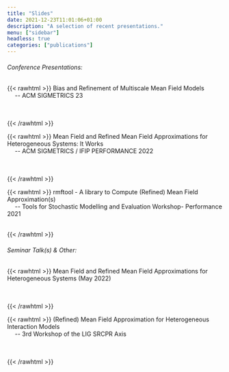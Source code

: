```yaml
---
title: "Slides"
date: 2021-12-23T11:01:06+01:00
description: "A selection of recent presentations."
menu: ["sidebar"]
headless: true
categories: ["publications"]
---
```


###### Conference Presentations:

<!-- [rmftool - A library to Compute (Refined) Mean Field Approximation(s)] {{< rawhtml >}} <br> &ensp;&ensp; {{< /rawhtml >}}
-- Tools for Stochastic Modelling and Evaluation Workshop- Performance 2021 -->

{{< rawhtml >}}
<a onclick="myFunction('sig23')">Bias and Refinement of Multiscale Mean
Field Models</a>
<br> &ensp;&ensp;
-- ACM SIGMETRICS 23
<br>&ensp;

<div id="sig23" style="display:none">
  <embed src="/slides/sigmetics23_slides.pdf" type="application/pdf" width="100%" height="415px" />
  --  <a href="/slides/sigmetics23_slides.pdf">Pdf Link</a> --
</div> 

<script>
function myFunction(name) {
  var x = document.getElementById(name);
  if (x.style.display === "none") {
    x.style.display = "block";
  } else {
    x.style.display = "none";
  }
}
</script>
<br>
{{< /rawhtml >}}

{{< rawhtml >}}
<a onclick="myFunction('het_meanfield')">Mean Field and Refined Mean Field Approximations for Heterogeneous Systems: It Works</a>
<br> &ensp;&ensp;
-- ACM SIGMETRICS / IFIP PERFORMANCE 2022 
<br>&ensp;

<div id="het_meanfield" style="display:none">
  <embed src="/slides/Mean_Field_and_Refined_Mean_Field_Approximations_for_Heterogeneous_Systems_It_Works_Allmeier.pdf" type="application/pdf" width="100%" height="415px" />
  --  <a href="/slides/Mean_Field_and_Refined_Mean_Field_Approximations_for_Heterogeneous_Systems_It_Works_Allmeier.pdf">Pdf Link</a> --
</div> 

<script>
function myFunction(name) {
  var x = document.getElementById(name);
  if (x.style.display === "none") {
    x.style.display = "block";
  } else {
    x.style.display = "none";
  }
}
</script>
<br>
{{< /rawhtml >}}

{{< rawhtml >}}
<a onclick="myFunction('rmftool')">rmftool - A library to Compute (Refined) Mean Field Approximation(s)</a>
<br> &ensp;&ensp;
-- Tools for Stochastic Modelling and Evaluation Workshop- Performance 2021
<br>&ensp;

<div id="rmftool" style="display:none">
  <embed src="/slides/tosme-workshop-2021.pdf" type="application/pdf" width="100%" height="415px" />
  --  <a href="/slides/tosme-workshop-2021.pdf">Pdf Link</a> --
</div> 

<script>
function myFunction(name) {
  var x = document.getElementById(name);
  if (x.style.display === "none") {
    x.style.display = "block";
  } else {
    x.style.display = "none";
  }
}
</script>
{{< /rawhtml >}}


###### Seminar Talk(s) & Other: 

{{< rawhtml >}}
<a onclick="myFunction('het_systems')">Mean Field and Refined Mean Field Approximations for Heterogeneous Systems (May 2022)</a>
<br> &ensp;&ensp;

<div id="het_systems" style="display:none">
  <embed src="/slides/paris-seminar-may22.pdf" type="application/pdf" width="100%" height="415px" />
  -- <a href="/slides/paris-seminar-may22.pdf">Pdf Link</a> --
</div> 

<script>
function myFunction(name) {
  var x = document.getElementById(name);
  if (x.style.display === "none") {
    x.style.display = "block";
  } else {
    x.style.display = "none";
  }
}
</script>
<br>
{{< /rawhtml >}}

<!-- [Mean Field and Refined Mean Field Approximations for Heterogeneous Systems (May 2022)] -->


<!-- [(Refined) Mean Field Approximation for Heterogeneous Interaction Models]{{< rawhtml >}} <br>&ensp;&ensp; {{< /rawhtml >}}
-- 3rd Workshop of the LIG SRCPR Axis  -->

{{< rawhtml >}}
<a onclick="myFunction('ligaxis')">(Refined) Mean Field Approximation for Heterogeneous Interaction Models</a>
<br> &ensp;&ensp; -- 3rd Workshop of the LIG SRCPR Axis <br>&ensp;

<div id="ligaxis" style="display:none">
  <embed src="/slides/slides_ligwax22_may.pdf" type="application/pdf" width="100%" height="415px" />
  -- <a href="/slides/slides_ligwax22_may.pdf">Pdf Link</a> --
</div> 

<script>
function myFunction(name) {
  var x = document.getElementById(name);
  if (x.style.display === "none") {
    x.style.display = "block";
  } else {
    x.style.display = "none";
  }
}
</script>
<br>
{{< /rawhtml >}}



[rmftool - A library to Compute (Refined) Mean Field Approximation(s)]: /slides/tosme-workshop-2021.pdf

[Mean Field and Refined Mean Field Approximations for Heterogeneous Systems (May 2022)]: /slides/paris-seminar-may22.pdf

[(Refined) Mean Field Approximation for Heterogeneous Interaction Models]: /slides/slides_ligwax22_may.pdf

[Mean Field and Refined Mean Field Approximations for Heterogeneous Systems: It Works]: /slides/Mean_Field_and_Refined_Mean_Field_Approximations_for_Heterogeneous_Systems_It_Works_Allmeier.pdf